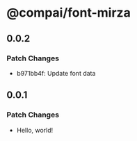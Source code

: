 # @compai/font-mirza

## 0.0.2

### Patch Changes

- b971bb4f: Update font data

## 0.0.1

### Patch Changes

- Hello, world!
